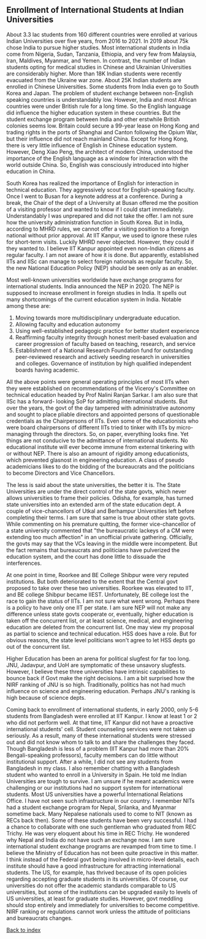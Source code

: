 ## Enrollment of International Students at Indian Universities

About 3.3 lac students from 160 different countries were enrolled at various Indian Universities over five years, from 2016 
to 2021. In 2019 about 75k chose India to pursue higher studies. Most international students in India come from Nigeria, 
Sudan, Tanzania, Ethiopia, and very few from Malaysia, Iran, Maldives, Myanmar, and Yemen. In contrast, the number of Indian 
students opting for medical studies in Chinese and Ukrainian Universities are considerably higher. More than 18K Indian 
students were recently evacuated from the Ukraine war zone. About 25K Indian students are enrolled in Chinese Universities. 
Some students from India even go to South Korea and Japan. The problem of student exchange between non-English 
speaking countries is understandably low. However, India and most African countries were under British rule for a long time. 
So the English language did influence the higher education system in these countries. But the student exchange program 
between India and other erstwhile British colonies seems low. Britain could secure a 99-year lease on Hong Kong and trading 
rights in the ports of Shanghai and Canton following the Opium War, but their influence did not reach mainland China. Except 
for Hong Kong, there is very little influence of English in Chinese education system. However, Deng Xiao Peng, the architect 
of modern China, understood the importance of the English language as a window for
interaction with the world outside China. So, English was consciously introduced into higher education in China. 

South Korea has realized the importance of English for interaction in technical education. They aggressively scout for 
English-speaking faculty. Once I went to Busan for a keynote address at a conference. During a break, the Chair of the
dept of a University at Busan offered me the position of a visiting professor and wanted to know if I could start 
immediately. Understandably I was unprepared and did not take the offer. I am not sure how the university administration 
function in South Korea. But in India, according to MHRD rules, we cannot offer a visiting position to a foreign national 
without prior approval. At IIT Kanpur, we used to ignore these rules for short-term visits. Luckily MHRD never objected. 
However, they could if they wanted to. I believe IIT Kanpur appointed even non-Indian citizens as regular faculty.
I am not aware of how it is done. But apparently, established IITs and IISc can manage to select foreign nationals as regular 
faculty. So, the new National Education Policy (NEP) should be seen only as an enabler. 

Most well-known universities worldwide have exchange programs for international students.
India announced the NEP in 2020. The NEP is supposed to increase enrollment in foreign studies in India. It spells out many 
shortcomings of the current education system in India. Notable among these are:

1. Moving towards more multidisciplinary undergraduate education.
2. Allowing faculty and education autonomy
3. Using well-established pedagogic practice for better student experience
4. Reaffirming faculty integrity through honest merit-based evaluation and career progression of faculty based on teaching, research, and service
5. Establishment of a National Research Foundation fund for outstanding peer-reviewed research and actively seeding research in universities and colleges.
Governance of institution by high qualified independent boards having academic.

All the above points were general operating principles of most IITs when they were established on recommendations of the 
Viceroy's Committee on technical education headed by Prof Nalini Ranjan Sarkar. I am also sure that IISc has a forward-
looking SoP for admitting international students. But over the years, the govt of the day tampered with administrative 
autonomy and sought to place pliable directors and appointed persons of questionable credentials as the Chairpersons of IITs. 
Even some of the educationists who were board chairpersons of different IITs tried to tinker with IITs by micro-managing 
through the directors. So, on paper, everything looks fine. Yet things are not conducive to the admittance of international 
students. No educational institute will ever become immune from external tinkering with or without NEP. There is also an 
amount of rigidity among educationists, which prevented glasnost in engineering education. A class of pseudo academicians 
likes to do the bidding of the bureaucrats and the politicians to become Directors and Vice Chancellors. 

The less is said about the state universities, the better it is. The State Universities are under the direct 
control of the state govts, which never allows universities to frame their policies. Odisha, for example, has turned state 
universities into an extended arm of the state education dept.  A couple of vice-chancellors of Utkal and Berhampur 
Universities left before completing their terms. I am sure that same is true about other state govts. While commenting on his 
premature quitting, the former vice-chancellor of a state university commented that "the bureaucratic lackeys of a CM were 
extending too much affection" in an unofficial private gathering. Officially, the govts may say that the VCs leaving in the 
middle were incompetent. But the fact remains that bureaucrats and politicians have pulverized the education system, and the 
court has done little to dissuade the interferences. 

At one point in time, Roorkee and BE College Shibpur were very reputed institutions. But both deteriorated to the extent that 
the Central govt proposed to take over these two universities. Roorkee was elevated to IIT, and BE college Shibpur became 
IIEST. Unfortunately, BE college lost the race to gain the status of IITs. I am not sure what went wrong. Perhaps there is a 
policy to have only one IIT per state. I am sure NEP will not make any difference unless state govts cooperate or, 
eventually, higher education is taken off the concurrent list, or at least science, medical, and engineering education are 
deleted from the concurrent list. One may view my proposal as partial to science and technical education. HSS does have a 
role. But for obvious reasons, the state level politicians won't agree to let HSS depts go out of the concurrent list.

Higher Education has been an arena for political slugfest for far too long. JNU, Jadavpur, and UoH are symptomatic of these 
unsavory slugfests. However, I believe these three universities have intrinsic capabilities to bounce back if Govt make the 
right decisions. I am a bit surprised how the NIRF ranking of JNU is so high. Traditionally, politics has not had much 
influence on science and engineering education. Perhaps JNU's ranking is high because of science depts.  

Coming back to enrollment of international students, in early 2000, only 5-6 students from Bangladesh were enrolled at IIT 
Kanpur. I know at least 1 or 2 who did not perform well. At that time, IIT Kanpur did not have a proactive international 
students' cell. Student counseling services were not taken up seriously. As a result, many of these international students 
were stressed out and did not know whom to talk to and share the challenges they faced. Though Bangladesh is less of a 
problem (IIT Kanpur had more than 20% Bengali-speaking professors),  faculty members can do little without institutional
support. After a while, I did not see any students from Bangladesh in my class. I also remember chatting with a Bangladesh 
student who wanted to enroll in a University in Spain. He told me Indian Universities are tough to survive. I am unsure if he 
meant academics were challenging or our institutions had no support system for international students. Most US universities 
have a powerful International Relations Office. I have not seen such infrastructure in our country. I remember NITs had a 
student exchange program for Nepal, Srilanka, and Myanmar sometime back. Many Nepalese nationals used to come to NIT (known 
as RECs back then). Some of these students have been very successful. I had a chance to collaborate with one such gentleman 
who graduated from REC Trichy. He was very eloquent about his time in REC Trichy. He wondered why Nepal and India do not have 
such an exchange now. I am sure international student exchange programs are revamped from time to time. I believe the 
Ministry of Education has not been quite proactive in this matter. I think instead of the Federal govt being involved in 
micro-level details, each institute should have a good infrastructure for attracting international students. The US, for 
example, has thrived because of its open policies regarding accepting graduate students in its universities. Of course, our
universities do not offer the academic standards comparable to US universities, but some of the institutions can be upgraded 
easily to levels of US universities, at least for graduate studies. However, govt meddling should stop entirely and 
immediately for universities to become competitive. NIRF ranking or regulations cannot work unless the attitude of 
politicians and bureaucrats changes. 

[Back to index](../index.md)
